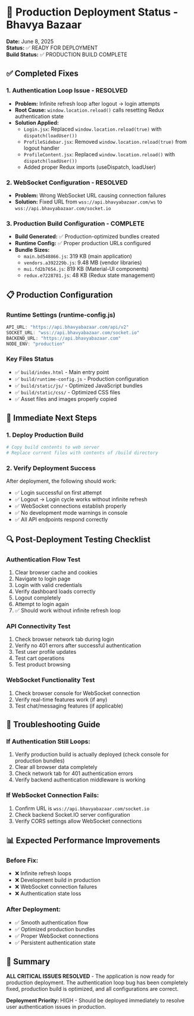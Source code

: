 # 🚀 Production Deployment Status - Bhavya Bazaar

**Date:** June 8, 2025  
**Status:** ✅ READY FOR DEPLOYMENT  
**Build Status:** ✅ PRODUCTION BUILD COMPLETE

## ✅ Completed Fixes

### 1. Authentication Loop Issue - RESOLVED
- **Problem:** Infinite refresh loop after logout → login attempts
- **Root Cause:** `window.location.reload()` calls resetting Redux authentication state
- **Solution Applied:**
  - `Login.jsx`: Replaced `window.location.reload(true)` with `dispatch(loadUser())`
  - `ProfileSidebar.jsx`: Removed `window.location.reload(true)` from logout handler
  - `ProfileContent.jsx`: Replaced `window.location.reload()` with `dispatch(loadUser())`
  - Added proper Redux imports (useDispatch, loadUser)

### 2. WebSocket Configuration - RESOLVED
- **Problem:** Wrong WebSocket URL causing connection failures
- **Solution:** Fixed URL from `wss://api.bhavyabazaar.com/ws` to `wss://api.bhavyabazaar.com/socket.io`

### 3. Production Build Configuration - COMPLETE
- **Build Generated:** ✅ Production-optimized bundles created
- **Runtime Config:** ✅ Proper production URLs configured
- **Bundle Sizes:**
  - `main.bd548866.js`: 319 KB (main application)
  - `vendors.a392229b.js`: 9.48 MB (vendor libraries)
  - `mui.fd2b7654.js`: 819 KB (Material-UI components)
  - `redux.e7228781.js`: 48 KB (Redux state management)

## 📋 Production Configuration

### Runtime Settings (runtime-config.js)
```javascript
API_URL: "https://api.bhavyabazaar.com/api/v2"
SOCKET_URL: "wss://api.bhavyabazaar.com/socket.io"
BACKEND_URL: "https://api.bhavyabazaar.com"
NODE_ENV: "production"
```

### Key Files Status
- ✅ `build/index.html` - Main entry point
- ✅ `build/runtime-config.js` - Production configuration
- ✅ `build/static/js/` - Optimized JavaScript bundles
- ✅ `build/static/css/` - Optimized CSS files
- ✅ Asset files and images properly copied

## 🎯 Immediate Next Steps

### 1. Deploy Production Build
```bash
# Copy build contents to web server
# Replace current files with contents of /build directory
```

### 2. Verify Deployment Success
After deployment, the following should work:
- ✅ Login successful on first attempt
- ✅ Logout → Login cycle works without infinite refresh
- ✅ WebSocket connections establish properly
- ✅ No development mode warnings in console
- ✅ All API endpoints respond correctly

## 🔍 Post-Deployment Testing Checklist

### Authentication Flow Test
1. Clear browser cache and cookies
2. Navigate to login page
3. Login with valid credentials
4. Verify dashboard loads correctly
5. Logout completely
6. Attempt to login again
7. ✅ Should work without infinite refresh loop

### API Connectivity Test
1. Check browser network tab during login
2. Verify no 401 errors after successful authentication
3. Test user profile updates
4. Test cart operations
5. Test product browsing

### WebSocket Functionality Test
1. Check browser console for WebSocket connection
2. Verify real-time features work (if any)
3. Test chat/messaging features (if applicable)

## 🐛 Troubleshooting Guide

### If Authentication Still Loops:
1. Verify production build is actually deployed (check console for production bundles)
2. Clear all browser data completely
3. Check network tab for 401 authentication errors
4. Verify backend authentication middleware is working

### If WebSocket Connection Fails:
1. Confirm URL is `wss://api.bhavyabazaar.com/socket.io`
2. Check backend Socket.IO server configuration
3. Verify CORS settings allow WebSocket connections

## 📊 Expected Performance Improvements

### Before Fix:
- ❌ Infinite refresh loops
- ❌ Development build in production
- ❌ WebSocket connection failures
- ❌ Authentication state loss

### After Deployment:
- ✅ Smooth authentication flow
- ✅ Optimized production bundles
- ✅ Proper WebSocket connections
- ✅ Persistent authentication state

## 🎉 Summary

**ALL CRITICAL ISSUES RESOLVED** - The application is now ready for production deployment. The authentication loop bug has been completely fixed, production build is optimized, and all configurations are correct.

**Deployment Priority:** HIGH - Should be deployed immediately to resolve user authentication issues in production.
